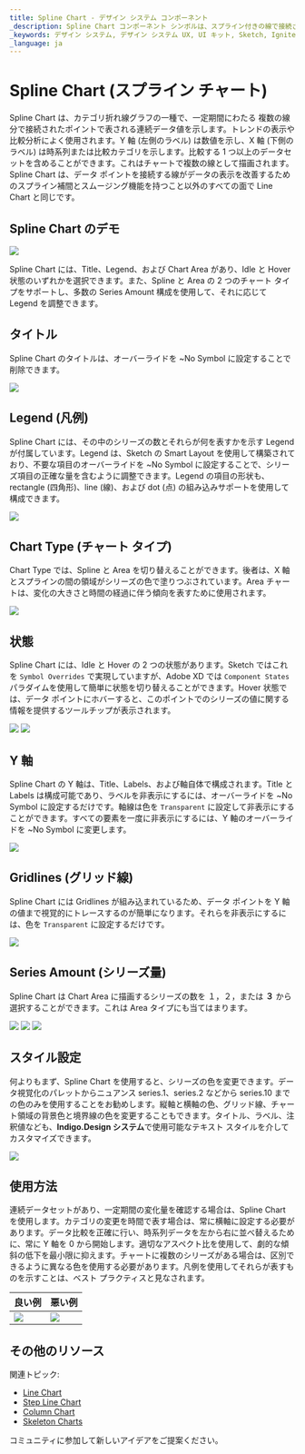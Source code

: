 ```yaml
---
title: Spline Chart - デザイン システム コンポーネント
_description: Spline Chart コンポーネント シンボルは、スプライン付きの線で接続された一連のポイントとしてデータを表示します。
_keywords: デザイン システム, デザイン システム UX, UI キット, Sketch, Ignite UI for Angular, Sketch to Angular, Angular, Angular デザイン システム, Sketch からコードをエクスポート, Angular 用のデザイン キット, Sketch HTML, Sketch to HTML, Sketch UI キット
_language: ja
---
```


# Spline Chart (スプライン チャート)

 Spline Chart は、カテゴリ折れ線グラフの一種で、一定期間にわたる 複数の線分で接続されたポイントで表される連続データ値を示します。トレンドの表示や比較分析によく使用されます。Y 軸 (左側のラベル) は数値を示し、X 軸 (下側のラベル) は時系列または比較カテゴリを示します。比較する 1 つ以上のデータセットを含めることができます。これはチャートで複数の線として描画されます。Spline Chart は、データ ポイントを接続する線がデータの表示を改善するためのスプライン補間とスムージング機能を持つこと以外のすべての面で Line Chart と同じです。


## Spline Chart のデモ

<img class="responsive-img" src="../images/spline_chart_demo.png" srcset="../images/spline_chart_demo@2x.png 2x" />

Spline Chart には、Title、Legend、および Chart Area があり、Idle と Hover 状態のいずれかを選択できます。また、Spline と Area の 2 つのチャート タイプをサポートし、多数の Series Amount 構成を使用して、それに応じて Legend を調整できます。

## タイトル

Spline Chart のタイトルは、オーバーライドを ~No Symbol に設定することで削除できます。

<img class="responsive-img" src="../images/spline_chart_title.png" srcset="../images/spline_chart_title@2x.png 2x" />

## Legend (凡例)

Spline Chart には、その中のシリーズの数とそれらが何を表すかを示す Legend が付属しています。Legend は、Sketch の Smart Layout を使用して構築されており、不要な項目のオーバーライドを ~No Symbol に設定することで、シリーズ項目の正確な量を含むように調整できます。Legend の項目の形状も、rectangle (四角形)、line (線)、および dot (点) の組み込みサポートを使用して構成できます。

<img class="responsive-img" src="../images/spline_chart_legend.png" srcset="../images/spline_chart_legend@2x.png 2x" />

## Chart Type (チャート タイプ)

Chart Type では、Spline と Area を切り替えることができます。後者は、X 軸とスプラインの間の領域がシリーズの色で塗りつぶされています。Area チャートは、変化の大きさと時間の経過に伴う傾向を表すために使用されます。

<img class="responsive-img" src="../images/spline_area_chart_three_series.png" srcset="../images/spline_area_chart_three_series@2x.png 2x" />

## 状態

Spline Chart には、Idle と Hover の 2 つの状態があります。Sketch ではこれを `Symbol Overrides` で実現していますが、Adobe XD では `Component States` パラダイムを使用して簡単に状態を切り替えることができます。Hover 状態では、データ ポイントにホバーすると、このポイントでのシリーズの値に関する情報を提供するツールチップが表示されます。

<img class="responsive-img" src="../images/spline_area_chart_tooltip-off.png" srcset="../images/spline_area_chart_tooltip-off@2x.png 2x" />
<img class="responsive-img" src="../images/spline_area_chart_tooltip-on.png" srcset="../images/spline_area_chart_tooltip-on@2x.png 2x" />

## Y 軸

Spline Chart の Y 軸は、Title、Labels、および軸自体で構成されます。Title と Labels は構成可能であり、ラベルを非表示にするには、オーバーライドを ~No Symbol に設定するだけです。軸線は色を `Transparent` に設定して非表示にすることができます。すべての要素を一度に非表示にするには、Y 軸のオーバーライドを ~No Symbol に変更します。

<img class="responsive-img" src="../images/spline_chart_axis.png" srcset="../images/spline_chart_axis@2x.png 2x" />

## Gridlines (グリッド線)

Spline Chart には Gridlines が組み込まれているため、データ ポイントを Y 軸の値まで視覚的にトレースするのが簡単になります。それらを非表示にするには、色を `Transparent` に設定するだけです。

<img class="responsive-img" src="../images/spline_chart_gridlines.png" srcset="../images/spline_chart_gridlines@2x.png 2x" />

## Series Amount (シリーズ量)

Spline Chart は Chart Area に描画するシリーズの数を １，２，または **３** から選択することができます。これは Area タイプにも当てはまります。

<img class="responsive-img" src="../images/spline_chart_one_series.png" srcset="../images/spline_chart_one_series@2x.png 2x" />
<img class="responsive-img" src="../images/spline_chart_two_series.png" srcset="../images/spline_chart_two_series@2x.png 2x" />
<img class="responsive-img" src="../images/spline_chart_three_series.png" srcset="../images/spline_chart_three_series@2x.png 2x" />

## スタイル設定

何よりもまず、Spline Chart を使用すると、シリーズの色を変更できます。データ視覚化のパレットからニュアンス series.1、series.2 などから series.10 までの色のみを使用することをお勧めします。縦軸と横軸の色、グリッド線、チャート領域の背景色と境界線の色を変更することもできます。タイトル、ラベル、注釈値なども、**Indigo.Design システム**で使用可能なテキスト スタイルを介してカスタマイズできます。

<img class="responsive-img" src="../images/spline_chart_styling.png" srcset="../images/spline_chart_styling@2x.png 2x" />

## 使用方法

連続データセットがあり、一定期間の変化量を確認する場合は、Spline Chart を使用します。カテゴリの変更を時間で表す場合は、常に横軸に設定する必要があります。データ比較を正確に行い、時系列データを左から右に並べ替えるために、常に Y 軸を 0 から開始します。適切なアスペクト比を使用して、劇的な傾斜の低下を最小限に抑えます。チャートに複数のシリーズがある場合は、区別できるように異なる色を使用する必要があります。凡例を使用してそれらが表すものを示すことは、ベスト プラクティスと見なされます。


| 良い例                                                                                             | 悪い例                                                                                              |
| ---------------------------------------------------------------------------------------------- | -------------------------------------------------------------------------------------------------- |
| <img class="responsive-img" src="../images/spline_chart_do1.png" srcset="../images/spline_chart_do1@2x.png 2x" /> | <img class="responsive-img" src="../images/spline_chart_dont1.png" srcset="../images/spline_chart_dont1@2x.png 2x" /> | 

## その他のリソース

関連トピック:

- [Line Chart](line-chart.md)
- [Step Line Chart](step-line-chart.md)
- [Column Chart](column-chart.md)
- [Skeleton Charts](skeleton-charts.md)

コミュニティに参加して新しいアイデアをご提案ください。
